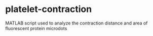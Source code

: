 # platelet-contraction
MATLAB script used to analyze the contraction distance and area of fluorescent protein microdots
